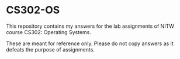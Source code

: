 # CS302-OS
This repository contains my answers for the lab assignments of NITW course CS302: Operating Systems.

These are meant for reference only. Please do not copy answers as it defeats the purpose of assignments.
